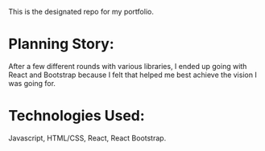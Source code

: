 This is the designated repo for my portfolio.

# Planning Story:
After a few different rounds with various libraries, I ended up going with React and
Bootstrap because I felt that helped me best achieve the vision I was going for.

# Technologies Used:
Javascript, HTML/CSS, React, React Bootstrap.
